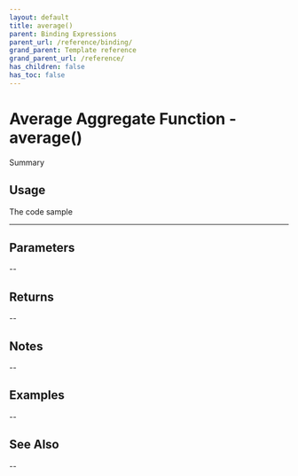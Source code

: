 ```yaml
---
layout: default
title: average()
parent: Binding Expressions
parent_url: /reference/binding/
grand_parent: Template reference
grand_parent_url: /reference/
has_children: false
has_toc: false
---
```


# Average Aggregate Function - average()

Summary

## Usage

 The code sample

---

## Parameters

--

## Returns 

--

## Notes


-- 

## Examples


--


## See Also


--


